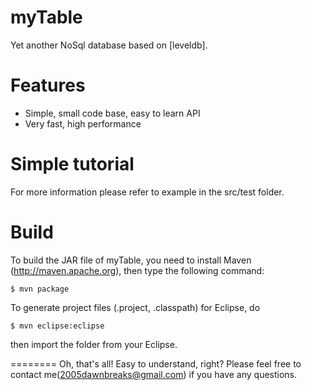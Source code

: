 myTable
========

Yet another NoSql database based on [leveldb].


Features
========

  * Simple, small code base, easy to learn API
  * Very fast, high performance

  
Simple tutorial
========

For more information please refer to example in the src/test folder.


Build
========

To build the JAR file of myTable, you need to install Maven (http://maven.apache.org), then type the following command:

    $ mvn package

To generate project files (.project, .classpath) for Eclipse, do

    $ mvn eclipse:eclipse

then import the folder from your Eclipse.


========
Oh, that's all! Easy to understand, right? Please feel free to contact me(2005dawnbreaks@gmail.com) if you have any questions.
